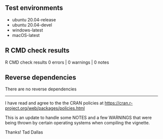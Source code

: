 ## Test environments

* ubuntu 20.04-release
* ubuntu 20.04-devel
* windows-latest
* macOS-latest


## R CMD check results

R CMD check results
0 errors | 0 warnings | 0 notes


## Reverse dependencies

There are no reverse dependencies


---

I have read and agree to the the CRAN
policies at https://cran.r-project.org/web/packages/policies.html

This is an update to handle some NOTES and a few WARNINGS that were being thrown by certain operating systems when compiling the vignette. 

Thanks!
Tad Dallas
